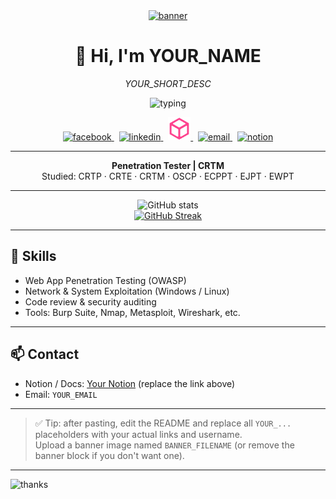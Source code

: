 <!-- README.md
  Instructions: replace the PLACEHOLDER values below:
  - YOUR_NAME, YOUR_SHORT_DESC
  - YOUR_GITHUB_USERNAME (for stats)
  - YOUR_LINKEDIN, YOUR_FACEBOOK, YOUR_HTB, YOUR_EMAIL, YOUR_NOTION
  - If you have a banner image, upload it to the repo and set BANNER_FILENAME
-->

<div align="center">

<!-- Banner: upload your banner image to the repo and replace BANNER_FILENAME -->
<a href="https://github.com/YOUR_GITHUB_USERNAME">
  <img src="https://raw.githubusercontent.com/YOUR_GITHUB_USERNAME/YOUR_GITHUB_USERNAME/main/BANNER_FILENAME" alt="banner" width="700"/>
</a>

<h1 align="center">👋 Hi, I'm YOUR_NAME</h1>
<p align="center"><em>YOUR_SHORT_DESC</em></p>

<!-- Typing effect (change the text after 'lines=') -->
<p align="center">
  <img src="https://readme-typing-svg.demolab.com?font=Shojumaru&pause=1000&color=fe428e&center=true&vCenter=true&width=550&lines=Penetration+Tester;Cyber+Security+Enthusiast" alt="typing"/>
</p>

<!-- Social icons: replace the links with your actual profiles -->
<p align="center">
  <a href="YOUR_FACEBOOK" title="Facebook">
    <img width="36" src="https://user-images.githubusercontent.com/59813937/234152031-754538e3-3e99-4439-bf9c-e537e53bfd62.png" alt="facebook"/>
  </a>
  &nbsp;
  <a href="YOUR_LINKEDIN" title="LinkedIn">
    <img width="36" src="https://user-images.githubusercontent.com/59813937/234152096-a073220d-b5ab-43cb-8c79-29f8728cdd81.png" alt="linkedin"/>
  </a>
  &nbsp;
  <a href="YOUR_HTB" title="HackTheBox">
    <img width="36" src="https://raw.githubusercontent.com/0xDigimon/0xdigimon/main/download%20(1).png" alt="htb"/>
  </a>
  &nbsp;
  <a href="mailto:YOUR_EMAIL" title="Email">
    <img width="36" src="https://user-images.githubusercontent.com/59813937/234151856-09f243a3-d6e4-4072-a8b6-f34cb135e00a.png" alt="email"/>
  </a>
  &nbsp;
  <!-- Notion icon (SVG). Replace YOUR_NOTION with your Notion page URL -->
  <a href="YOUR_NOTION" title="Notion">
    <img width="36" src="https://upload.wikimedia.org/wikipedia/commons/e/e9/Notion-logo.svg" alt="notion"/>
  </a>
</p>

---

</div>

<!-- Profile / Short bio -->
<div align="center">

**Penetration Tester | CRTM**  
Studied: CRTP · CRTE · CRTM · OSCP · ECPPT · EJPT · EWPT

</div>

---

<!-- GitHub stats: replace YOUR_GITHUB_USERNAME -->
<div align="center">

![GitHub stats](https://github-readme-stats.vercel.app/api?username=YOUR_GITHUB_USERNAME&show_icons=true&theme=tokyonight&count_private=true)
<br/>
[![GitHub Streak](https://github-readme-streak-stats.herokuapp.com?user=YOUR_GITHUB_USERNAME&theme=tokyonight)](https://git.io/streak-stats)

</div>

---

## 🧰 Skills
- Web App Penetration Testing (OWASP)
- Network & System Exploitation (Windows / Linux)
- Code review & security auditing
- Tools: Burp Suite, Nmap, Metasploit, Wireshark, etc.

---

## 📫 Contact
- Notion / Docs: [Your Notion](/) (replace the link above)
- Email: `YOUR_EMAIL`

---

> ✅ Tip: after pasting, edit the README and replace all `YOUR_...` placeholders with your actual links and username.  
> Upload a banner image named `BANNER_FILENAME` (or remove the banner block if you don't want one).

---

<img height="80" alt="thanks" width="100%" src="https://raw.githubusercontent.com/BrunnerLivio/brunnerlivio/master/images/marquee.svg" />
